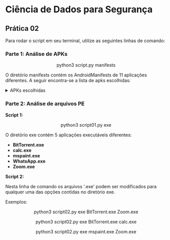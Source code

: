 # Ciência de Dados para Segurança 
## Prática 02
Para rodar o script em seu terminal, utilize as seguintes linhas de comando: 
### Parte 1: Análise de APKs
<p align="center"> python3 script.py manifests </p>

O diretório manifests contém os AndroidManifests de 11 aplicações diferentes. A seguir encontra-se a lista de apks escolhidas: 
<details> 
    <summary> APKs escolhidas </summary>
    
- **Entertainment**
    1. Globoplay 3.109.0 (nodpi) (Android 5.0+)

        [https://www.apkmirror.com/apk/globo-comunicacao-e-participacoes-s-a/globo-play/globo-play-3-109-0-release/globoplay-3-109-0-android-apk-download/download/?forcebaseapk](https://www.apkmirror.com/apk/globo-comunicacao-e-participacoes-s-a/globo-play/globo-play-3-109-0-release/globoplay-3-109-0-android-apk-download/download/?forcebaseapk)

    2. Globoplay 3.100.0 (nodpi) (Android 5.0+)

        [https://www.apkmirror.com/apk/globo-comunicacao-e-participacoes-s-a/globo-play/globo-play-3-100-0-release/globoplay-3-100-0-android-apk-download/download/?forcebaseapk](https://www.apkmirror.com/apk/globo-comunicacao-e-participacoes-s-a/globo-play/globo-play-3-100-0-release/globoplay-3-100-0-android-apk-download/download/?forcebaseapk)

- **Education**
    1. TED 4.5.6 (Android 5.0+)

        [https://www.apkmirror.com/apk/ted-conference/ted/ted-4-5-6-release/ted-4-5-6-android-apk-download/download/](https://www.apkmirror.com/apk/ted-conference/ted/ted-4-5-6-release/ted-4-5-6-android-apk-download/download/)

    2. Udemy - Online Courses 6.18.0 (nodpi) (Android 6.0+)

        [https://www.apkmirror.com/apk/udemy/udemy-online-courses/udemy-online-courses-6-18-0-release/udemy-online-courses-6-18-0-android-apk-download/download/?forcebaseapk](https://www.apkmirror.com/apk/udemy/udemy-online-courses/udemy-online-courses-6-18-0-release/udemy-online-courses-6-18-0-android-apk-download/download/?forcebaseapk)

- **Productive**
    1. Todoist: To-Do List, Tasks & Reminders v7762 (nodpi) (Android 6.0+)

        [https://www.apkmirror.com/apk/doist/todoist/todoist-v7762-release/todoist-to-do-list-tasks-reminders-v7762-android-apk-download/download/?forcebaseapk](https://www.apkmirror.com/apk/doist/todoist/todoist-v7762-release/todoist-to-do-list-tasks-reminders-v7762-android-apk-download/download/?forcebaseapk)

    2. Basecamp 3 3.20.1 (Android 6.0+)

        [https://www.apkmirror.com/apk/basecamp/basecamp-3/basecamp-3-3-20-1-release/basecamp-3-3-20-1-android-apk-download/download/](https://www.apkmirror.com/apk/basecamp/basecamp-3/basecamp-3-3-20-1-release/basecamp-3-3-20-1-android-apk-download/download/)

- **Communication**
    1. WhatsApp Messenger 2.21.4.12 beta (x86_64) (Android 4.1+)

        [https://www.apkmirror.com/apk/whatsapp-inc/whatsapp/whatsapp-2-21-4-12-release/whatsapp-messenger-2-21-4-12-4-android-apk-download/download/](https://www.apkmirror.com/apk/whatsapp-inc/whatsapp/whatsapp-2-21-4-12-release/whatsapp-messenger-2-21-4-12-4-android-apk-download/download/)

    2. Telegram 7.4.2 (Android 4.1+)

        [https://www.apkmirror.com/apk/telegram-fz-llc/telegram/telegram-7-4-2-release/telegram-7-4-2-8-android-apk-download/download/](https://www.apkmirror.com/apk/telegram-fz-llc/telegram/telegram-7-4-2-release/telegram-7-4-2-8-android-apk-download/download/)

- **Books & Reference**
    1. @Voice Aloud Reader (TTS Reader) 22.6.7 (nodpi)
    2. Audible: audiobooks, podcasts & audio stories 2.67.2 (Android 4.1+)
- **Art & Design**
    1. Canva: Graphic Design, Video Collage, Logo Maker 2.98.2 (Android 5.0+)

        [https://www.apkmirror.com/apk/canva/canva-free-photo-editor-graphic-design-tool/canva-free-photo-editor-graphic-design-tool-2-98-2-release/canva-graphic-design-video-collage-logo-maker-2-98-2-android-apk-download/download/](https://www.apkmirror.com/apk/canva/canva-free-photo-editor-graphic-design-tool/canva-free-photo-editor-graphic-design-tool-2-98-2-release/canva-graphic-design-video-collage-logo-maker-2-98-2-android-apk-download/download/)

</details> 

### Parte 2: Análise de arquivos PE
**Script 1:**

<p align="center"> python3 script01.py exe </p>

O diretório exe contém 5 aplicações executáveis diferentes:
- **BitTorrent.exe**
- **calc.exe**
- **mspaint.exe**
- **WhatsApp.exe**
- **Zoom.exe**

**Script 2:**

Nesta linha de comando os arquivos '.exe' podem ser modificados para qualquer uma das opções contidas no diretório exe. 

Exemplos:

<p align="center"> python3 script02.py exe BitTorrent.exe Zoom.exe </p>

<p align="center"> python3 script02.py exe BitTorrent.exe calc.exe </p>
 
<p align="center"> python3 script02.py exe mspaint.exe Zoom.exe </p>
